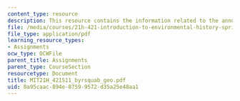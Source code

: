 ```yaml
---
content_type: resource
description: This resource contains the information related to the annotated bibliography.
file: /media/courses/21h-421-introduction-to-environmental-history-spring-2011/8a95caac894e87599572d35a25e48aa1_MIT21H_421S11_byrsquab_geo.pdf
file_type: application/pdf
learning_resource_types:
- Assignments
ocw_type: OCWFile
parent_title: Assignments
parent_type: CourseSection
resourcetype: Document
title: MIT21H_421S11_byrsquab_geo.pdf
uid: 8a95caac-894e-8759-9572-d35a25e48aa1
---
```

